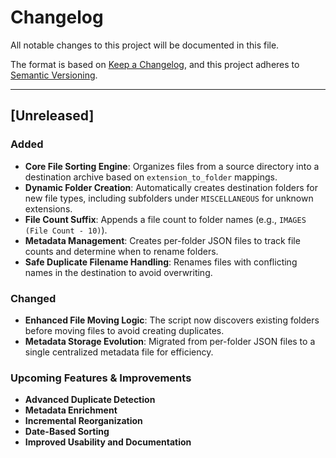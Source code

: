 # Changelog

All notable changes to this project will be documented in this file.

The format is based on [Keep a Changelog](https://keepachangelog.com/en/1.1.0/), and this project adheres to [Semantic Versioning](https://semver.org/spec/v2.0.0.html).

---

## [Unreleased]

### Added
- **Core File Sorting Engine**: Organizes files from a source directory into a destination archive based on `extension_to_folder` mappings.
- **Dynamic Folder Creation**: Automatically creates destination folders for new file types, including subfolders under `MISCELLANEOUS` for unknown extensions.
- **File Count Suffix**: Appends a file count to folder names (e.g., `IMAGES (File Count - 10)`).
- **Metadata Management**: Creates per-folder JSON files to track file counts and determine when to rename folders.
- **Safe Duplicate Filename Handling**: Renames files with conflicting names in the destination to avoid overwriting.

### Changed
- **Enhanced File Moving Logic**: The script now discovers existing folders before moving files to avoid creating duplicates.
- **Metadata Storage Evolution**: Migrated from per-folder JSON files to a single centralized metadata file for efficiency.

### Upcoming Features & Improvements
- **Advanced Duplicate Detection**
- **Metadata Enrichment**
- **Incremental Reorganization**
- **Date-Based Sorting**
- **Improved Usability and Documentation**